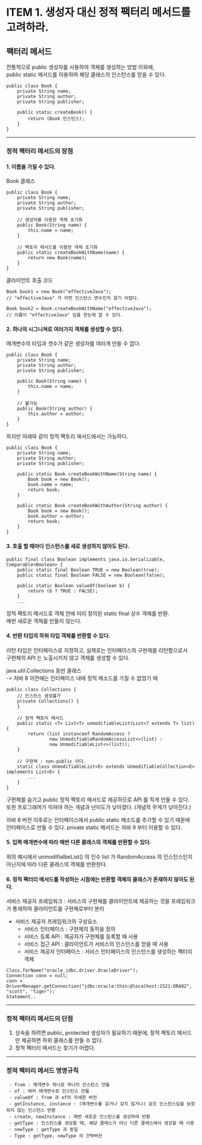 # ITEM 1. 생성자 대신 정적 팩터리 메서드를 고려하라.

## 팩터리 메서드

전통적으로 public 생성자를 사용하여 객체를 생성하는 방법 이외에,  
public static 메서드를 이용하여 해당 클래스의 인스턴스를 얻을 수 있다.

```
public class Book {
    private String name;
    private String author;
    private String publisher;

    public static createBook() {
        return (Book 인스턴스);
    }
}
```



---
### 정적 팩터리 메서드의 장점

#### 1. 이름을 가질 수 있다.
Book 클래스
```
public class Book {
    private String name;
    private String author;
    private String publisher;

    // 생성자를 이용한 객체 초기화
    public Book(String name) {
        this.name = name;
    }

    // 펙토리 메서드를 이용한 객체 초기화
    public static createBookWithName(name) {
        return new Book(name);
    }
}
```

클라이언트 호출 코드
```
Book book1 = new Book("effectiveJava"); 
// "effectiveJava" 가 어떤 인스턴스 변수인지 알기 어렵다.
        
Book book2 = Book.createBookWithName("effectiveJava"); 
// 이름이 "effectiveJava" 임을 한눈에 알 수 있다.
```


#### 2. 하나의 시그니쳐로 여러가지 객체를 생성할 수 있다.
매개변수의 타입과 갯수가 같은 생성자를 여러개 만들 수 없다.
```
public class Book {
    private String name;
    private String author;
    private String publisher;

    public Book(String name) {
        this.name = name;
    }
    
    // 불가능
    public Book(String author) {
        this.author = author;
    }
}
```

하지만 아래와 같이 정적 팩토리 매서드에서는 가능하다.
```
public class Book {
    private String name;
    private String author;
    private String publisher;

    public static Book createBookWithName(String name) {
        Book book = new Book();
        book.name = name;
        return book;
    }

    public static Book createBookWithAuthor(String author) {
        Book book = new Book();
        book.author = author;
        return book;
    }
}
```


#### 3. 호출 할 때마다 인스턴스를 새로 생성하지 않아도 된다.
```
public final class Boolean implements java.io.Serializable, Comparable<Boolean> {
    public static final Boolean TRUE = new Boolean(true);
    public static final Boolean FALSE = new Boolean(false);

    public static Boolean valueOf(boolean b) {
        return (b ? TRUE : FALSE);
    }
    ...
```

정적 팩토리 메서드로 객체 안에 미리 정의된 static final 상수 객체를 반환.  
매번 새로운 객체를 만들지 않는다.


#### 4. 반환 타입의 하위 타입 객체를 반환할 수 있다.
리턴 타입은 인터페이스로 지정하고, 실제로는 인터페이스의 구현체를 리턴함으로서  
구현체의 API 는 노출시키지 않고 객체를 생성할 수 있다.


java.util.Collections 동반 클래스  
-> 자바 8 이전에는 인터페이스 내에 정적 메소드를 가질 수 없었기 때
```
public class Collections {
    // 인스턴스 생성불가
    private Collections() {
    }

    // 정적 펙토리 메서드
    public static <T> List<T> unmodifiableList(List<? extends T> list) {
        return (list instanceof RandomAccess ?
                new UnmodifiableRandomAccessList<>(list) :
                new UnmodifiableList<>(list));
    }

    // 구현체 : non-public 이다.
    static class UnmodifiableList<E> extends UnmodifiableCollection<E> implements List<E> {
        ...
    }
}
```

구현체를 숨기고 public 정적 팩토리 메서드로 제공하므로 API 를 작게 만들 수 있다.
또한 프로그래머가 익혀야 하는 개념과 난이도가 낮아졌다. (개념적 무게가 낮아진다.) 

자바 8 버전 이후로는 인터페이스에서 public static 메소드를 추가할 수 있기 때문에 인터페이스로 만들 수 있다.
private static 메서드는 자바 9 부터 이용할 수 있다.

#### 5. 입력 매개변수에 따라 매번 다른 클래스의 객체를 반환할 수 있다.
위의 예시에서 unmodifialbeList() 의 인수 list 가 RandomAccess 의 인스턴스인지 아닌지에 따라 다른 클래스의 객체를 반환한다.

#### 6. 정적 팩터리 메서드를 작성하는 시점에는 반환할 객체의 클래스가 존재하지 않아도 된다.
서비스 제공자 프레임워크 : 서비스의 구현체를 클라이언트에 제공하는 것을 프레임워크가 통제하여 클라이언트를 구현체로부터 분리

 - 서비스 제공자 프레임워크의 구성요소
   - 서비스 인터페이스 : 구현체의 동작을 정의
   - 서비스 등록 API : 제공자가 구현체를 등록할 때 사용
   - 서비스 접근 API : 클라이언트가 서비스의 인스턴스를 얻을 때 사용
   - 서비스 제공자 인터페이스 : 서비스 인터페이스의 인스턴스를 생성하는 팩터리 객체
   
```
Class.forName("oracle.jdbc.driver.OracleDriver"); 
Connection conn = null; 
conn = DriverManager.getConnection("jdbc:oracle:thin:@localhost:1521:ORA92", "scott", "tiger"); 
Statement..
```

---
### 정적 팩터리 메서드의 단점
1. 상속을 하려면 public, protected 생성자가 필요하기 때문에, 정적 펙토리 메서드만 제공하면 하위 클래스를 만들 수 없다.
2. 정적 팩터리 메서드는 찾기가 어렵다.



---
### 정적 팩터리 메서드 명명규칙
```
 - from : 매개변수 하나로 하나의 인스턴스 만듦  
 - of : 여러 매개변수로 인스턴스 만듦  
 - valueOf : from 과 of의 자세한 버전
 - getInstance, instance : (매개변수를 갖거나 갖지 않거나) 같은 인스턴스임을 보장하지 않는 인스턴스 반환
 - create, newInstance : 매번 새로운 인스턴스를 생성하여 반환
 - getType : 인스턴스를 생성할 때, 해당 클래스가 아닌 다른 클래스에서 생성할 때 사용
 - newType : getType 과 동일
 - Type : getType, newType 의 간략버전
```